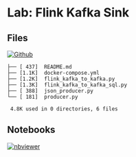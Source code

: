 # Lab: Flink Kafka Sink

## Files

[![Github](https://img.shields.io/badge/GitHub-100000?style=for-the-badge&logo=github&logoColor=white)](https://github.com/sparsh-ai/recohut/tree/main/docs/03-processing/lab-flink-kafka-sink)

```
├── [ 437]  README.md
├── [1.1K]  docker-compose.yml
├── [1.2K]  flink_kafka_to_kafka.py
├── [1.3K]  flink_kafka_to_kafka_sql.py
├── [ 388]  json_producer.py
└── [ 181]  producer.py

 4.8K used in 0 directories, 6 files
```

## Notebooks

[![nbviewer](https://img.shields.io/badge/jupyter-notebook-informational?logo=jupyter)](https://nbviewer.org/github/sparsh-ai/recohut/blob/main/docs/03-processing/lab-flink-kafka-sink)
